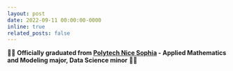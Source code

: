 ```yaml
---
layout: post
date: 2022-09-11 00:00:00-0000
inline: true
related_posts: false
---
```


🥳🥳 **Officially graduated from [Polytech Nice Sophia](https://univ-cotedazur.fr/formation/offre-de-formation/ingenieur-mathematiques-appliquees-et-modelisation) - Applied Mathematics and Modeling major, Data Science minor** 🥳🥳